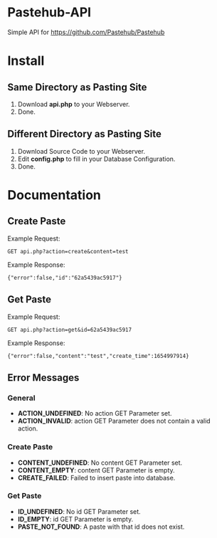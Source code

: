 # Pastehub-API
Simple API for https://github.com/Pastehub/Pastehub

# Install 

## Same Directory as Pasting Site
1. Download **api.php** to your Webserver.
2. Done.

## Different Directory as Pasting Site
1. Download Source Code to your Webserver.
2. Edit **config.php** to fill in your Database Configuration.
5. Done.

# Documentation

## Create Paste
Example Request:
```
GET api.php?action=create&content=test
```

Example Response:
```
{"error":false,"id":"62a5439ac5917"}
```

## Get Paste
Example Request:
```
GET api.php?action=get&id=62a5439ac5917
```

Example Response:
```
{"error":false,"content":"test","create_time":1654997914}
```

## Error Messages

### General
- **ACTION_UNDEFINED**: No action GET Parameter set.
- **ACTION_INVALID**: action GET Parameter does not contain a valid action.

### Create Paste
- **CONTENT_UNDEFINED**: No content GET Parameter set.
- **CONTENT_EMPTY**: content GET Parameter is empty.
- **CREATE_FAILED**: Failed to insert paste into database.

### Get Paste
- **ID_UNDEFINED**: No id GET Parameter set.
- **ID_EMPTY**: id GET Parameter is empty.
- **PASTE_NOT_FOUND**: A paste with that id does not exist.